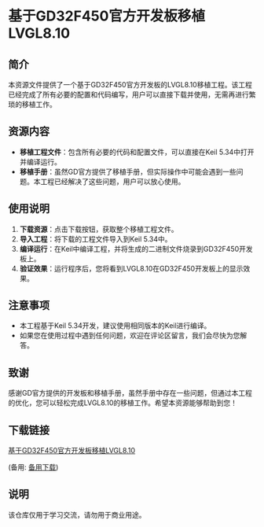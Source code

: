 # 基于GD32F450官方开发板移植LVGL8.10

## 简介

本资源文件提供了一个基于GD32F450官方开发板的LVGL8.10移植工程。该工程已经完成了所有必要的配置和代码编写，用户可以直接下载并使用，无需再进行繁琐的移植工作。

## 资源内容

- **移植工程文件**：包含所有必要的代码和配置文件，可以直接在Keil 5.34中打开并编译运行。
- **移植手册**：虽然GD官方提供了移植手册，但实际操作中可能会遇到一些问题。本工程已经解决了这些问题，用户可以放心使用。

## 使用说明

1. **下载资源**：点击下载按钮，获取整个移植工程文件。
2. **导入工程**：将下载的工程文件导入到Keil 5.34中。
3. **编译运行**：在Keil中编译工程，并将生成的二进制文件烧录到GD32F450开发板上。
4. **验证效果**：运行程序后，您将看到LVGL8.10在GD32F450开发板上的显示效果。

## 注意事项

- 本工程基于Keil 5.34开发，建议使用相同版本的Keil进行编译。
- 如果您在使用过程中遇到任何问题，欢迎在评论区留言，我们会尽快为您解答。

## 致谢

感谢GD官方提供的开发板和移植手册，虽然手册中存在一些问题，但通过本工程的优化，您可以轻松完成LVGL8.10的移植工作。希望本资源能够帮助到您！

## 下载链接
[基于GD32F450官方开发板移植LVGL8.10](https://pan.quark.cn/s/09b4da9f12e9) 

(备用: [备用下载](https://pan.baidu.com/s/1pK8gjTOw_tmQt_RyQjeDNw?pwd=1234))

## 说明

该仓库仅用于学习交流，请勿用于商业用途。
